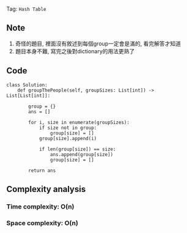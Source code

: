 Tag: `Hash Table` 
## Note
1. 奇怪的題目, 裡面沒有敘述到每個group一定會是滿的, 看完解答才知道
2. 題目本身不難, 寫完之後對dictionary的用法更熟了

## Code
    class Solution:
        def groupThePeople(self, groupSizes: List[int]) -> List[List[int]]:
            
            group = {}
            ans = []
    
            for i, size in enumerate(groupSizes):
                if size not in group:
                    group[size] = []
                group[size].append(i)
    
                if len(group[size]) == size:
                    ans.append(group[size])
                    group[size] = []
            
            return ans

## Complexity analysis
### Time complexity: O(n)

### Space complexity: O(n)
